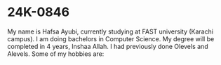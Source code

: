 # 24K-0846
My name is Hafsa Ayubi, currently studying at FAST university (Karachi campus). I am doing bachelors in Computer Science. My degree will be completed in 4 years, Inshaa Allah. I had previously done Olevels and Alevels. Some of my hobbies are:
